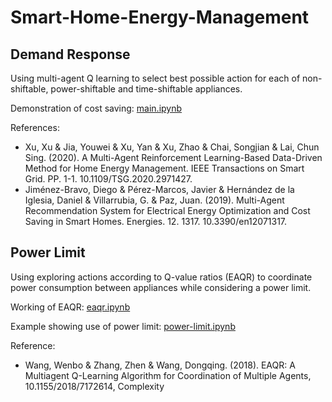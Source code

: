 # Smart-Home-Energy-Management

## Demand Response
Using multi-agent Q learning to select best possible action for each of non-shiftable, power-shiftable and time-shiftable appliances.

Demonstration of cost saving: [main.ipynb](main.ipynb)

References: 
- Xu, Xu & Jia, Youwei & Xu, Yan & Xu, Zhao & Chai, Songjian & Lai, Chun Sing. (2020). A Multi-Agent Reinforcement Learning-Based Data-Driven Method for Home Energy Management. IEEE Transactions on Smart Grid. PP. 1-1. 10.1109/TSG.2020.2971427.
- Jiménez-Bravo, Diego & Pérez-Marcos, Javier & Hernández de la Iglesia, Daniel & Villarrubia, G. & Paz, Juan. (2019). Multi-Agent Recommendation System for Electrical Energy Optimization and Cost Saving in Smart Homes. Energies. 12. 1317. 10.3390/en12071317. 

## Power Limit
Using exploring actions according to Q-value ratios (EAQR) to coordinate power consumption between appliances while considering a power limit.

Working of EAQR: [eaqr.ipynb](eaqr.ipynb)

Example showing use of power limit: [power-limit.ipynb](power-limit.ipynb)

Reference:
- Wang, Wenbo & Zhang, Zhen & Wang, Dongqing. (2018). EAQR: A Multiagent Q-Learning Algorithm for Coordination of Multiple Agents, 10.1155/2018/7172614, Complexity
